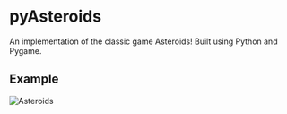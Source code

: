 # pyAsteroids
An implementation of the classic game Asteroids! Built using Python and Pygame.

## Example
![Asteroids]()
